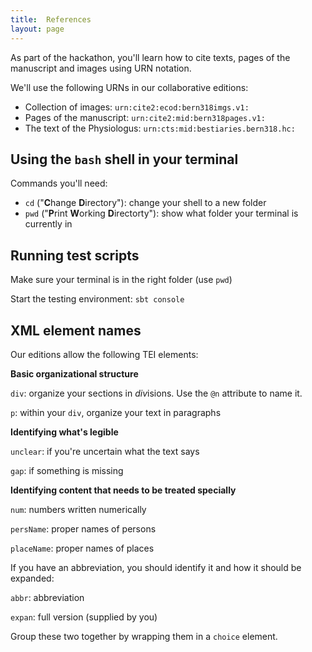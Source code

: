 ```yaml
---
title:  References
layout: page
---
```



As part of the hackathon, you'll learn how to cite texts, pages of the manuscript and images using URN notation.

We'll use the following URNs in our collaborative editions:


-   Collection of images: `urn:cite2:ecod:bern318imgs.v1:`
-   Pages of the manuscript: `urn:cite2:mid:bern318pages.v1:`
-   The text of the Physiologus:  `urn:cts:mid:bestiaries.bern318.hc:`


## Using the `bash` shell in your terminal

Commands you'll need:

-  `cd`  ("**C**hange **D**irectory"): change your shell to a new folder
-   `pwd`   ("**P**rint **W**orking **D**irectorty"): show what folder your terminal is currently in


## Running test scripts

Make sure your terminal is in the right folder (use `pwd`)

Start the testing environment:  `sbt console`


## XML element names


Our editions allow the following TEI elements:


**Basic organizational structure**

`div`:  organize your sections in *div*isions.  Use the `@n` attribute to name it.

`p`:  within your `div`, organize your text in paragraphs

**Identifying what's legible**

`unclear`: if you're uncertain what the text says

`gap`:  if something is missing


**Identifying content that needs to be treated specially**


`num`:  numbers written numerically

`persName`:  proper names of persons

`placeName`:  proper names of places

If you have an abbreviation, you should identify it and how it should be expanded:

`abbr`:  abbreviation

`expan`:  full version (supplied by you)

Group these two together by wrapping them in a `choice` element.
